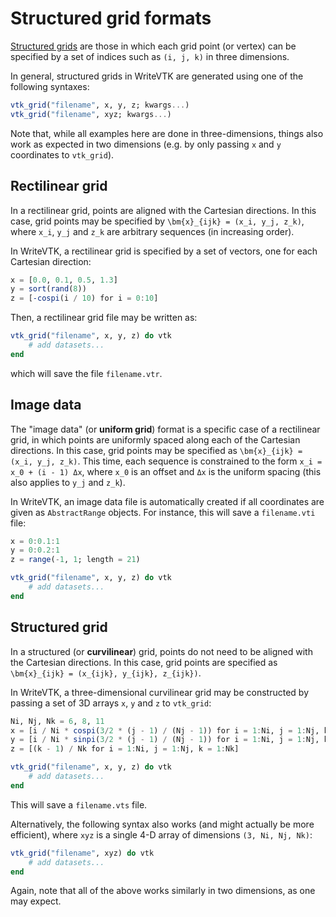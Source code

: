# Structured grid formats

[Structured grids](https://en.wikipedia.org/wiki/Regular_grid) are those in which each grid point (or vertex) can be specified by a set of indices such as `(i, j, k)` in three dimensions.

In general, structured grids in WriteVTK are generated using one of the following syntaxes:

```julia
vtk_grid("filename", x, y, z; kwargs...)
vtk_grid("filename", xyz; kwargs...)
```

Note that, while all examples here are done in three-dimensions, things also work as expected in two dimensions (e.g. by only passing `x` and `y` coordinates to `vtk_grid`).

## Rectilinear grid

In a rectilinear grid, points are aligned with the Cartesian directions.
In this case, grid points may be specified by ``\bm{x}_{ijk} = (x_i, y_j, z_k)``, where ``x_i``, ``y_j`` and ``z_k`` are arbitrary sequences (in increasing order).

In WriteVTK, a rectilinear grid is specified by a set of vectors, one for each Cartesian direction:

```julia
x = [0.0, 0.1, 0.5, 1.3]
y = sort(rand(8))
z = [-cospi(i / 10) for i = 0:10]
```

Then, a rectilinear grid file may be written as:
```julia
vtk_grid("filename", x, y, z) do vtk
    # add datasets...
end
```
which will save the file `filename.vtr`.

## Image data

The "image data" (or **uniform grid**) format is a specific case of a rectilinear grid, in which points are uniformly spaced along each of the Cartesian directions.
In this case, grid points may be specified as
``\bm{x}_{ijk} = (x_i, y_j, z_k)``.
This time, each sequence is constrained to the form ``x_i = x_0 + (i - 1) Δx``, where ``x_0`` is an offset and ``Δx`` is the uniform spacing (this also applies to ``y_j`` and ``z_k``).

In WriteVTK, an image data file is automatically created if all coordinates are given as `AbstractRange` objects.
For instance, this will save a `filename.vti` file:

```julia
x = 0:0.1:1
y = 0:0.2:1
z = range(-1, 1; length = 21)

vtk_grid("filename", x, y, z) do vtk
    # add datasets...
end
```

## Structured grid

In a structured (or **curvilinear**) grid, points do not need to be aligned with the Cartesian directions.
In this case, grid points are specified as ``\bm{x}_{ijk} = (x_{ijk}, y_{ijk}, z_{ijk})``.

In WriteVTK, a three-dimensional curvilinear grid may be constructed by passing a set of 3D arrays `x`, `y` and `z` to `vtk_grid`:

```julia
Ni, Nj, Nk = 6, 8, 11
x = [i / Ni * cospi(3/2 * (j - 1) / (Nj - 1)) for i = 1:Ni, j = 1:Nj, k = 1:Nk]
y = [i / Ni * sinpi(3/2 * (j - 1) / (Nj - 1)) for i = 1:Ni, j = 1:Nj, k = 1:Nk]
z = [(k - 1) / Nk for i = 1:Ni, j = 1:Nj, k = 1:Nk]

vtk_grid("filename", x, y, z) do vtk
    # add datasets...
end
```

This will save a `filename.vts` file.

Alternatively, the following syntax also works (and might actually be more efficient), where `xyz` is a single 4-D array of dimensions `(3, Ni, Nj, Nk)`:

```julia
vtk_grid("filename", xyz) do vtk
    # add datasets...
end
```

Again, note that all of the above works similarly in two dimensions, as one may expect.
